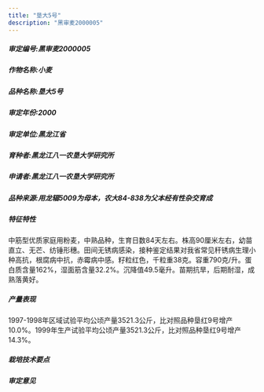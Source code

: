 ```yaml
---
title: "垦大5号"
description: "黑审麦2000005"
---
```

##### 审定编号:黑审麦2000005

##### 作物名称:小麦

##### 品种名称:垦大5号

##### 审定年份:2000

##### 审定单位:黑龙江省

##### 育种者:黑龙江八一农垦大学研究所

##### 申请者:黑龙江八一农垦大学研究所

##### 品种来源:用龙辐5009为母本，农大84-838为父本经有性杂交育成

##### 特征特性
中筋型优质家庭用粉麦，中熟品种，生育日数84天左右。株高90厘米左右，幼苗直立、无芒、纺锤形穗。田间无锈病感染，接种鉴定结果对我省常见秆锈病生理小种高抗，根腐病中抗，赤霉病中感。籽粒红色，千粒重38克。容重790克/升。蛋白质含量162%，湿面筋含量32.2%。沉降值49.5毫升。苗期抗旱，后期耐湿，成熟落黄好。

##### 产量表现
1997-1998年区域试验平均公顷产量3521.3公斤，比对照品种垦红9号增产10.0%。1999年生产试验平均公顷产量3521.3公斤，比对照品种垦红9号增产14.3%。

##### 栽培技术要点


##### 审定意见

